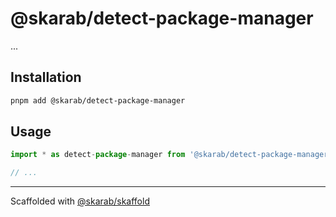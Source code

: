 # @skarab/detect-package-manager

...

## Installation

```bash
pnpm add @skarab/detect-package-manager
```

## Usage

```ts
import * as detect-package-manager from '@skarab/detect-package-manager';

// ...
```

---

Scaffolded with [@skarab/skaffold](https://www.npmjs.com/package/@skarab/skaffold)
